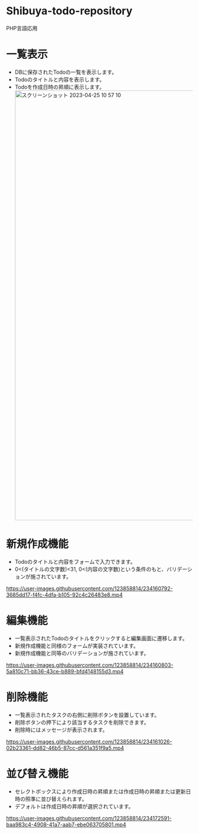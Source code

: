 # Shibuya-todo-repository
PHP言語応用  

# 一覧表示
- DBに保存されたTodoの一覧を表示します。
- Todoのタイトルと内容を表示します。
- Todoを作成日時の昇順に表示します。<img width="1156" alt="スクリーンショット 2023-04-25 10 57 10" src="https://user-images.githubusercontent.com/123858814/234159420-99d4f068-f870-406e-9767-21f12db63ca5.png">

# 新規作成機能
- Todoのタイトルと内容をフォームで入力できます。
- 0<(タイトルの文字数)<31, 0<(内容の文字数)という条件のもと、バリデーションが施されています。

https://user-images.githubusercontent.com/123858814/234160792-3685dd17-f4fc-4dfa-b105-92c4c26483e8.mp4



# 編集機能
- 一覧表示されたTodoのタイトルをクリックすると編集画面に遷移します。
- 新規作成機能と同様のフォームが実装されています。
- 新規作成機能と同等のバリデーションが施されています。

https://user-images.githubusercontent.com/123858814/234160803-5a810c71-bb36-43ce-b889-bfd4148155d3.mp4

# 削除機能
- 一覧表示されたタスクの右側に削除ボタンを設置しています。
- 削除ボタンの押下により該当するタスクを削除できます。
- 削除時にはメッセージが表示されます。

https://user-images.githubusercontent.com/123858814/234161026-02b23361-dd82-46b5-87cc-d561a351f9a5.mp4

# 並び替え機能
- セレクトボックスにより作成日時の昇順または作成日時の昇順または更新日時の照準に並び替えられます。
- デフォルトは作成日時の昇順が選択されています。

https://user-images.githubusercontent.com/123858814/234172591-baa983c4-4908-41a7-aab7-ebe063705801.mp4


